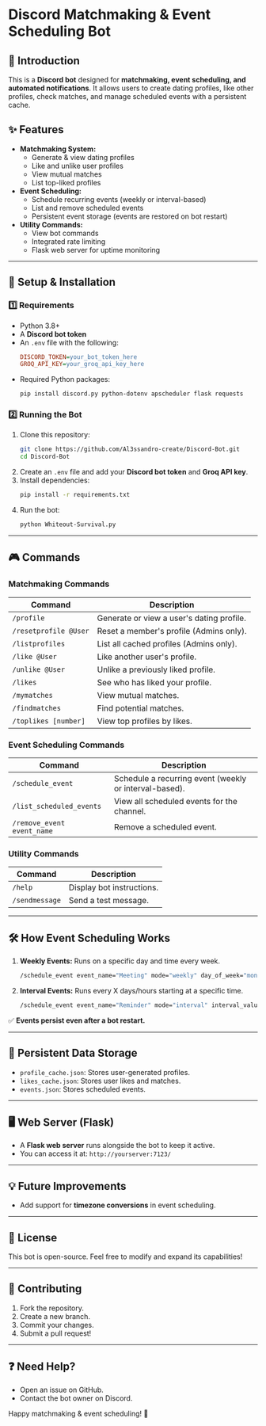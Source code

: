 # Discord Matchmaking & Event Scheduling Bot

## 📌 Introduction
This is a **Discord bot** designed for **matchmaking, event scheduling, and automated notifications**. It allows users to create dating profiles, like other profiles, check matches, and manage scheduled events with a persistent cache.

## ✨ Features
- **Matchmaking System:**
  - Generate & view dating profiles
  - Like and unlike user profiles
  - View mutual matches
  - List top-liked profiles
- **Event Scheduling:**
  - Schedule recurring events (weekly or interval-based)
  - List and remove scheduled events
  - Persistent event storage (events are restored on bot restart)
- **Utility Commands:**
  - View bot commands
  - Integrated rate limiting
  - Flask web server for uptime monitoring

---
## 🚀 Setup & Installation
### 1️⃣ Requirements
- Python 3.8+
- A **Discord bot token**
- An `.env` file with the following:
  ```ini
  DISCORD_TOKEN=your_bot_token_here
  GROQ_API_KEY=your_groq_api_key_here
  ```
- Required Python packages:
  ```sh
  pip install discord.py python-dotenv apscheduler flask requests
  ```

### 2️⃣ Running the Bot
1. Clone this repository:
   ```sh
   git clone https://github.com/Al3ssandro-create/Discord-Bot.git
   cd Discord-Bot
   ```
2. Create an `.env` file and add your **Discord bot token** and **Groq API key**.
3. Install dependencies:
   ```sh
   pip install -r requirements.txt
   ```
4. Run the bot:
   ```sh
   python Whiteout-Survival.py
   ```

---
## 🎮 Commands
### **Matchmaking Commands**
| Command       | Description |
|--------------|-------------|
| `/profile` | Generate or view a user's dating profile. |
| `/resetprofile @User` | Reset a member's profile (Admins only). |
| `/listprofiles` | List all cached profiles (Admins only). |
| `/like @User` | Like another user's profile. |
| `/unlike @User` | Unlike a previously liked profile. |
| `/likes` | See who has liked your profile. |
| `/mymatches` | View mutual matches. |
| `/findmatches` | Find potential matches. |
| `/toplikes [number]` | View top profiles by likes. |

### **Event Scheduling Commands**
| Command       | Description |
|--------------|-------------|
| `/schedule_event` | Schedule a recurring event (weekly or interval-based). |
| `/list_scheduled_events` | View all scheduled events for the channel. |
| `/remove_event event_name` | Remove a scheduled event. |

### **Utility Commands**
| Command       | Description |
|--------------|-------------|
| `/help` | Display bot instructions. |
| `/sendmessage` | Send a test message. |

---
## 🛠 How Event Scheduling Works
1. **Weekly Events:** Runs on a specific day and time every week.
   ```sh
   /schedule_event event_name="Meeting" mode="weekly" day_of_week="monday" time="14:00" message="Weekly meeting reminder!"
   ```
2. **Interval Events:** Runs every X days/hours starting at a specific time.
   ```sh
   /schedule_event event_name="Reminder" mode="interval" interval_value=2 interval_unit="days" start_time="15:00" message="Time to check in!"
   ```

✅ **Events persist even after a bot restart.**

---
## 📂 Persistent Data Storage
- `profile_cache.json`: Stores user-generated profiles.
- `likes_cache.json`: Stores user likes and matches.
- `events.json`: Stores scheduled events.

---
## 🖥️ Web Server (Flask)
- A **Flask web server** runs alongside the bot to keep it active.
- You can access it at: `http://yourserver:7123/`

---
## 💡 Future Improvements
- Add support for **timezone conversions** in event scheduling.

---
## 📜 License
This bot is open-source. Feel free to modify and expand its capabilities!

---
## 🤝 Contributing
1. Fork the repository.
2. Create a new branch.
3. Commit your changes.
4. Submit a pull request!

---
## ❓ Need Help?
- Open an issue on GitHub.
- Contact the bot owner on Discord.

Happy matchmaking & event scheduling! 🎉

